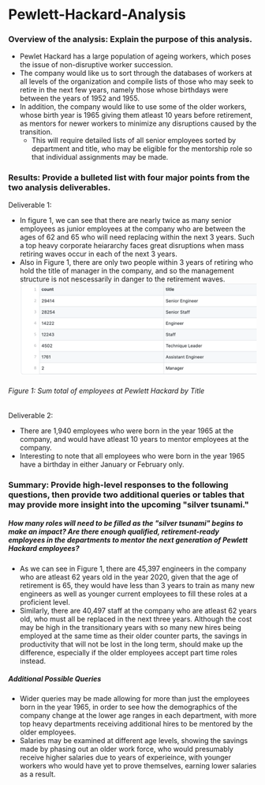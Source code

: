 # Pewlett-Hackard-Analysis
### Overview of the analysis: Explain the purpose of this analysis.
- Pewlet Hackard has a large population of ageing workers, which poses the issue of non-disruptive worker succession. 
- The company would like us to sort through the databases of workers at all levels of the organization and compile lists of those who may seek to retire in the next few years, namely those whose birthdays were between the years of 1952 and 1955. 
- In addition, the company would like to use some of the older workers, whose birth year is 1965 giving them atleast 10 years before retirement, as mentors for newer workers to minimize any disruptions caused by the transition. 
  - This will require detailed lists of all senior employees sorted by department and title, who may be eligible for the mentorship role so that individual assignments may be made. 

### Results: Provide a bulleted list with four major points from the two analysis deliverables.
Deliverable 1:
- In figure 1, we can see that there are nearly twice as many senior employees as junior employees at the company who are between the ages of 62 and 65 who will need replacing within the next 3 years. Such a top heavy corporate heiararchy faces great disruptions when mass retiring waves occur in each of the next 3 years. 
- Also in Figure 1, there are only two people within 3 years of retiring who hold the title of manager in the company, and so the management structure is not nescessarily in danger to the retirement waves. 
![Figure 1](https://github.com/asadca4u/Pewlett-Hackard-Analysis/blob/master/Data/Figure%201.png)
###### Figure 1: Sum total of employees at Pewlett Hackard by Title

Deliverable 2:
- There are 1,940 employees who were born in the year 1965 at the company, and would have atleast 10 years to mentor employees at the company.
- Interesting to note that all employees who were born in the year 1965 have a birthday in either January or February only. 

### Summary: Provide high-level responses to the following questions, then provide two additional queries or tables that may provide more insight into the upcoming "silver tsunami."
##### How many roles will need to be filled as the "silver tsunami" begins to make an impact? Are there enough qualified, retirement-ready employees in the departments to mentor the next generation of Pewlett Hackard employees?
- As we can see in Figure 1, there are 45,397 engineers in the company who are atleast 62 years old in the year 2020, given that the age of retirement is 65, they would have less than 3 years to train as many new engineers as well as younger current employees to fill these roles at a proficient level.
- Similarly, there are 40,497 staff at the company who are atleast 62 years old, who must all be replaced in the next three years. Although the cost may be high in the transitionary years with so many new hires being employed at the same time as their older counter parts, the savings in productivity that will not be lost in the long term, should make up the difference, especially if the older employees accept part time roles instead. 
##### Additional Possible Queries
- Wider queries may be made allowing for more than just the employees born in the year 1965, in order to see how the demographics of the company change at the lower age ranges in each department, with more top heavy departments receiving additional hires to be mentored by the older employees. 
- Salaries may be examined at different age levels, showing the savings made by phasing out an older work force, who would presumably receive higher salaries due to years of experieince, with younger workers who would have yet to prove themselves, earning lower salaries as a result. 
